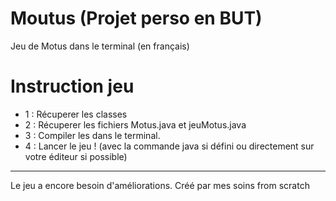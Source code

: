 # Moutus (Projet perso en BUT)
Jeu de Motus dans le terminal (en français)

# Instruction jeu
- 1 : Récuperer les classes 
- 2 : Récuperer les fichiers Motus.java et jeuMotus.java 
- 3 : Compiler les dans le terminal.
- 4 : Lancer le jeu ! (avec la commande java si défini ou directement sur votre éditeur si possible) 

-------------------------------------------
Le jeu a encore besoin d'améliorations. Créé par mes soins from scratch
